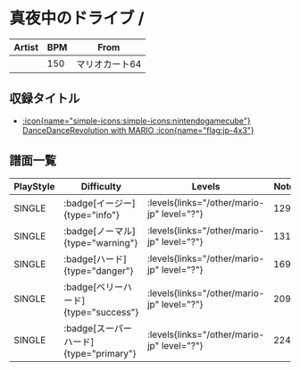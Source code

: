 # 真夜中のドライブ / 

|Artist|BPM|From|
|------|---|----|
||150|マリオカート64|

## 収録タイトル

- [:icon{name="simple-icons:simple-icons:nintendogamecube"} DanceDanceRevolution with MARIO :icon{name="flag:jp-4x3"}](/other/mario-jp)

## 譜面一覧

|PlayStyle|Difficulty|Levels|Notes|Movie|
|---------|----------|------|-----|-----|
|SINGLE| :badge[イージー]{type="info"}| :levels{links="/other/mario-jp" level="?"}|129/0||
|SINGLE| :badge[ノーマル]{type="warning"}| :levels{links="/other/mario-jp" level="?"}|131/0||
|SINGLE| :badge[ハード]{type="danger"}| :levels{links="/other/mario-jp" level="?"}|169/0||
|SINGLE| :badge[ベリーハード]{type="success"}| :levels{links="/other/mario-jp" level="?"}|209/0||
|SINGLE| :badge[スーパーハード]{type="primary"}| :levels{links="/other/mario-jp" level="?"}|224/0||

